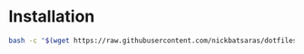 # Installation
```bash
bash -c "$(wget https://raw.githubusercontent.com/nickbatsaras/dotfiles/arch/mutt/install.sh -O -)"
```
